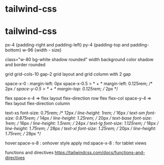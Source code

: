 # tailwind-css

# tailwind-css

px-4  {padding-right and padding-left}
py-4  {padding-top and padding-bottom}
w-96 {width - size}

class="w-80 bg-white shadow rounded"
width
background color shadow and border rounded

grid grid-cols-10 gap-2
grid layout and grid column with 2 gap

space-x-0 : margin-left: 0px
space-x-0.5 > * + *	margin-left: 0.125rem; /* 2px */
space-y-0.5 > * + *	margin-top: 0.125rem; /* 2px */

flex space-x-4 => flex layout flex-direction row
flex flex-col space-y-4 => flex layout flex-direction column 

text-xs	font-size: 0.75rem; /* 12px */
line-height: 1rem; /* 16px */
text-sm	font-size: 0.875rem; /* 14px */
line-height: 1.25rem; /* 20px */
text-base	font-size: 1rem; /* 16px */
line-height: 1.5rem; /* 24px */
text-lg	font-size: 1.125rem; /* 18px */
line-height: 1.75rem; /* 28px */
text-xl	font-size: 1.25rem; /* 20px */
line-height: 1.75rem; /* 28px */

hover:space-x-8 : onhover style apply
md:space-x-8 : for tablet views


functions and directives
https://tailwindcss.com/docs/functions-and-directives
